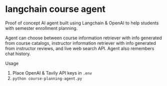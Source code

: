 # langchain course agent

Proof of concept AI agent built using Langchain & OpenAI to help students with semester enrollment planning.

Agent can choose between course information retriever with info generated from course catalogs, instructor information retriever with info generated from instructor reviews, and live web search API.  Agent also remembers chat history.  

Usage
1. Place OpenAI & Tavily API keys in `.env`
1. `python course-planning-agent.py`
